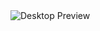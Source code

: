 <img float="center" href="lafrimi.me" src="https://i.ibb.co/3SmB99Z/portfolio3.gif" alt="Desktop Preview" aria-label="desktop screenshot"> 
